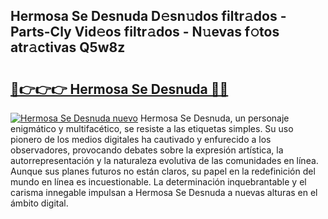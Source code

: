 ## Hermosa Se Desnuda D𝚎sn𝚞dos filtr𝚊dos - Parts-Cly Vid𝚎os filtr𝚊dos - N𝚞evas f𝚘tos atr𝚊ctivas Q5w8z

# <h2><a href="http://mba1ndl.tromn.icu/?c=Hermosa+Se+Desnuda">🔗👉👉👉 Hermosa Se Desnuda 🔗🔗</a></h2>

[![Hermosa Se Desnuda nuevo](https://i.imgur.com/pEAQMta.gif)](http://mba1ndl.tromn.icu/?c=Hermosa+Se+Desnuda)
Hermosa Se Desnuda, un personaje enigmático y multifacético, se resiste a las etiquetas simples. Su uso pionero de los medios digitales ha cautivado y enfurecido a los observadores, provocando debates sobre la expresión artística, la autorrepresentación y la naturaleza evolutiva de las comunidades en línea. Aunque sus planes futuros no están claros, su papel en la redefinición del mundo en línea es incuestionable. La determinación inquebrantable y el carisma innegable impulsan a Hermosa Se Desnuda a nuevas alturas en el ámbito digital.

